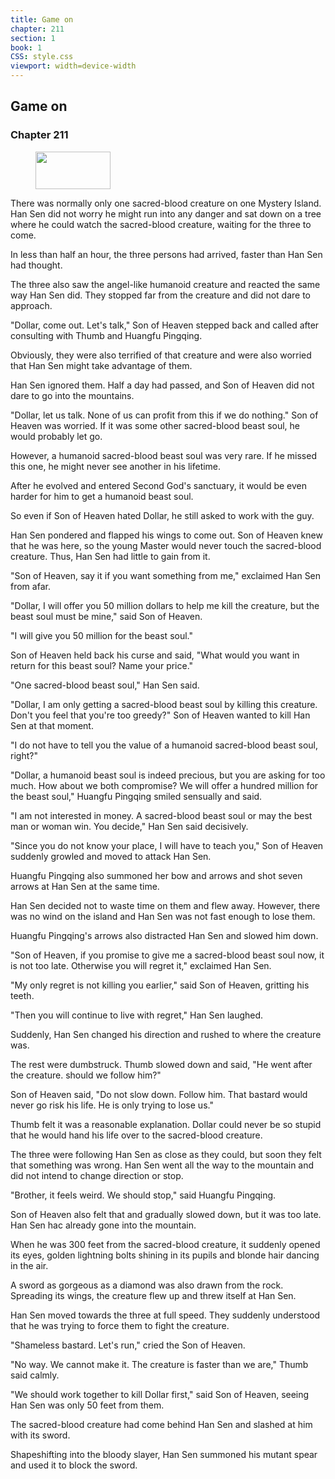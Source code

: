 ```yaml
---
title: Game on
chapter: 211
section: 1
book: 1
CSS: style.css
viewport: width=device-width
---
```


## Game on

### Chapter 211

<figure>
	<img src="../Images/gem.gif" alt="" id="gem" width="120" height="60" />
</figure>

There was normally only one sacred-blood creature on one Mystery Island. Han Sen did not worry he might run into any danger and sat down on a tree where he could watch the sacred-blood creature, waiting for the three to come.

In less than half an hour, the three persons had arrived, faster than Han Sen had thought.

The three also saw the angel-like humanoid creature and reacted the same way Han Sen did. They stopped far from the creature and did not dare to approach.

"Dollar, come out. Let's talk," Son of Heaven stepped back and called after consulting with Thumb and Huangfu Pingqing.

Obviously, they were also terrified of that creature and were also worried that Han Sen might take advantage of them.

Han Sen ignored them. Half a day had passed, and Son of Heaven did not dare to go into the mountains.

"Dollar, let us talk. None of us can profit from this if we do nothing." Son of Heaven was worried. If it was some other sacred-blood beast soul, he would probably let go.

However, a humanoid sacred-blood beast soul was very rare. If he missed this one, he might never see another in his lifetime.

After he evolved and entered Second God's sanctuary, it would be even harder for him to get a humanoid beast soul.

So even if Son of Heaven hated Dollar, he still asked to work with the guy.

Han Sen pondered and flapped his wings to come out. Son of Heaven knew that he was here, so the young Master would never touch the sacred-blood creature. Thus, Han Sen had little to gain from it.

"Son of Heaven, say it if you want something from me," exclaimed Han Sen from afar.

"Dollar, I will offer you 50 million dollars to help me kill the creature, but the beast soul must be mine," said Son of Heaven.

"I will give you 50 million for the beast soul."

Son of Heaven held back his curse and said, "What would you want in return for this beast soul? Name your price."

"One sacred-blood beast soul," Han Sen said.

"Dollar, I am only getting a sacred-blood beast soul by killing this creature. Don't you feel that you're too greedy?" Son of Heaven wanted to kill Han Sen at that moment.

"I do not have to tell you the value of a humanoid sacred-blood beast soul, right?"

"Dollar, a humanoid beast soul is indeed precious, but you are asking for too much. How about we both compromise? We will offer a hundred million for the beast soul," Huangfu Pingqing smiled sensually and said.

"I am not interested in money. A sacred-blood beast soul or may the best man or woman win. You decide," Han Sen said decisively.

"Since you do not know your place, I will have to teach you," Son of Heaven suddenly growled and moved to attack Han Sen.

Huangfu Pingqing also summoned her bow and arrows and shot seven arrows at Han Sen at the same time.

Han Sen decided not to waste time on them and flew away. However, there was no wind on the island and Han Sen was not fast enough to lose them.

Huangfu Pingqing's arrows also distracted Han Sen and slowed him down.

"Son of Heaven, if you promise to give me a sacred-blood beast soul now, it is not too late. Otherwise you will regret it," exclaimed Han Sen.

"My only regret is not killing you earlier," said Son of Heaven, gritting his teeth.

"Then you will continue to live with regret," Han Sen laughed.

Suddenly, Han Sen changed his direction and rushed to where the creature was.

The rest were dumbstruck. Thumb slowed down and said, "He went after the creature. should we follow him?"

Son of Heaven said, "Do not slow down. Follow him. That bastard would never go risk his life. He is only trying to lose us."

Thumb felt it was a reasonable explanation. Dollar could never be so stupid that he would hand his life over to the sacred-blood creature.

The three were following Han Sen as close as they could, but soon they felt that something was wrong. Han Sen went all the way to the mountain and did not intend to change direction or stop.

"Brother, it feels weird. We should stop," said Huangfu Pingqing.

Son of Heaven also felt that and gradually slowed down, but it was too late. Han Sen hac already gone into the mountain.

When he was 300 feet from the sacred-blood creature, it suddenly opened its eyes, golden lightning bolts shining in its pupils and blonde hair dancing in the air.

A sword as gorgeous as a diamond was also drawn from the rock. Spreading its wings, the creature flew up and threw itself at Han Sen.

Han Sen moved towards the three at full speed. They suddenly understood that he was trying to force them to fight the creature.

"Shameless bastard. Let's run," cried the Son of Heaven.

"No way. We cannot make it. The creature is faster than we are," Thumb said calmly.

"We should work together to kill Dollar first," said Son of Heaven, seeing Han Sen was only 50 feet from them.

The sacred-blood creature had come behind Han Sen and slashed at him with its sword.

Shapeshifting into the bloody slayer, Han Sen summoned his mutant spear and used it to block the sword.